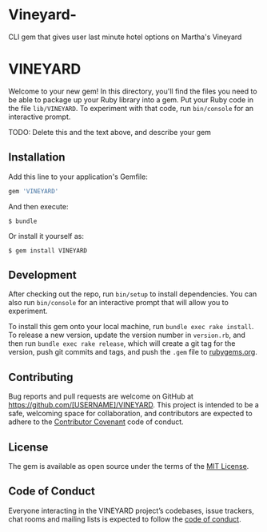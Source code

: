 # Vineyard-
CLI gem that gives user last minute hotel options on Martha's Vineyard 


# VINEYARD

Welcome to your new gem! In this directory, you'll find the files you need to be able to package up your Ruby library into a gem. Put your Ruby code in the file `lib/VINEYARD`. To experiment with that code, run `bin/console` for an interactive prompt.

TODO: Delete this and the text above, and describe your gem

## Installation

Add this line to your application's Gemfile:

```ruby
gem 'VINEYARD'
```

And then execute:

    $ bundle

Or install it yourself as:

    $ gem install VINEYARD

## Development

After checking out the repo, run `bin/setup` to install dependencies. You can also run `bin/console` for an interactive prompt that will allow you to experiment.

To install this gem onto your local machine, run `bundle exec rake install`. To release a new version, update the version number in `version.rb`, and then run `bundle exec rake release`, which will create a git tag for the version, push git commits and tags, and push the `.gem` file to [rubygems.org](https://rubygems.org).

## Contributing

Bug reports and pull requests are welcome on GitHub at https://github.com/[USERNAME]/VINEYARD. This project is intended to be a safe, welcoming space for collaboration, and contributors are expected to adhere to the [Contributor Covenant](http://contributor-covenant.org) code of conduct.

## License

The gem is available as open source under the terms of the [MIT License](https://opensource.org/licenses/MIT).

## Code of Conduct

Everyone interacting in the VINEYARD project’s codebases, issue trackers, chat rooms and mailing lists is expected to follow the [code of conduct](https://github.com/[USERNAME]/VINEYARD/blob/master/CODE_OF_CONDUCT.md).
